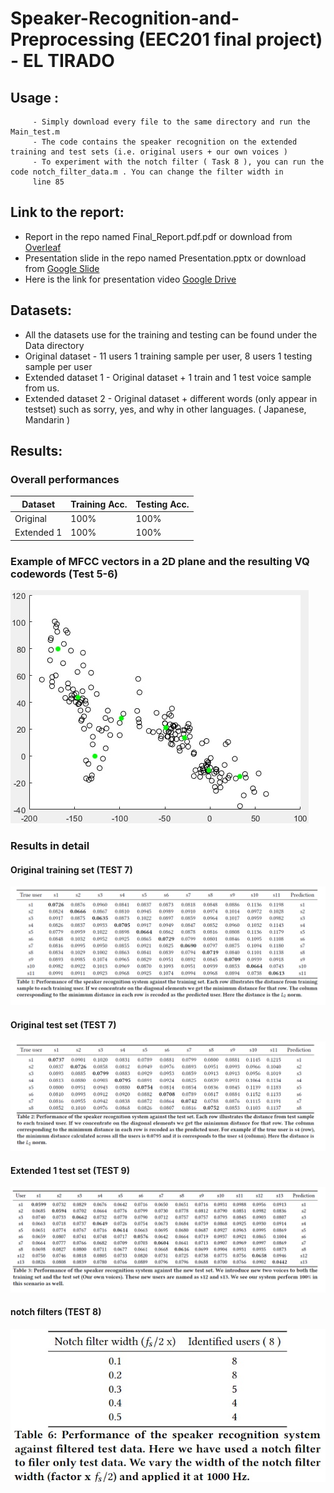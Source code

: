 # Speaker-Recognition-and-Preprocessing (EEC201 final project) - EL TIRADO

## Usage :
         - Simply download every file to the same directory and run the Main_test.m
         - The code contains the speaker recognition on the extended training and test sets (i.e. original users + our own voices )
         - To experiment with the notch filter ( Task 8 ), you can run the code notch_filter_data.m . You can change the filter width in
         line 85
         
## Link to the report:
 - Report in the repo named Final_Report.pdf.pdf or download from [Overleaf](https://www.overleaf.com/read/yzdypxtfcdwk)
 - Presentation slide in the repo named Presentation.pptx or download from [Google Slide](https://docs.google.com/presentation/d/1_XmiSBVHOXC19QRkCU1uiK0fqnVT0Il3/edit?usp=sharing&ouid=116751163679535791293&rtpof=true&sd=true)
 - Here is the link for presentation video [Google Drive](https://drive.google.com/file/d/117qruDk5RExCeeEFHU1y7OrQVyKmrgAH/view?usp=sharing)

## Datasets:
 - All the datasets use for the training and testing can be found under the Data directory
 - Original dataset - 11 users 1 training sample per user, 8 users 1 testing sample per user
 - Extended dataset 1 - Original dataset + 1 train and 1 test voice sample from us.
 - Extended dataset 2 - Original dataset + different words (only appear in testset) such as sorry, yes, and why in other languages. 
 ( Japanese, Mandarin )

## Results:

### Overall performances 
Dataset | Training Acc. | Testing Acc.
--- | --- | --- 
Original| 100% | 100% 
Extended 1| 100% | 100% 

### Example of MFCC vectors in a 2D plane and the resulting VQ codewords (Test 5-6)
![alt text3](https://github.com/SendurLanter/Speaker-Recognition-and-Preprocessing-/blob/main/Figures/4.5.jpg?raw=true)

### Results in detail
#### Original training set (TEST 7)
![alt text](https://github.com/SendurLanter/Speaker-Recognition-and-Preprocessing-/blob/main/Figures/1.png?raw=true)
#### Original test set (TEST 7)
![alt text1](https://github.com/SendurLanter/Speaker-Recognition-and-Preprocessing-/blob/main/Figures/2.png?raw=true)
#### Extended 1 test set (TEST 9)
![alt text2](https://github.com/SendurLanter/Speaker-Recognition-and-Preprocessing-/blob/main/Figures/3.png?raw=true)
#### notch filters (TEST 8)
![alt text2](https://github.com/SendurLanter/Speaker-Recognition-and-Preprocessing-/blob/main/Figures/table6.jpg?raw=true)
